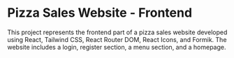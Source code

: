 # Pizza Sales Website - Frontend

This project represents the frontend part of a pizza sales website developed using React, Tailwind CSS, React Router DOM, React Icons, and Formik. The website includes a login, register section, a menu section, and a homepage.
